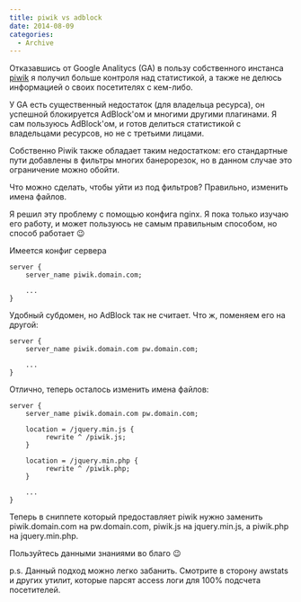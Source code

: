 ```yaml
---
title: piwik vs adblock
date: 2014-08-09
categories:
  - Archive
---
```


Отказавшись от Google Analitycs (GA) в пользу собственного инстанса [piwik](https://piwik.org/) я получил больше контроля над статистикой, а также не делюсь информацией о своих посетителях с кем-либо.

У GA есть существенный недостаток (для владельца ресурса), он успешной блокируется AdBlock'ом и многими другими плагинами. Я сам пользуюсь AdBlock'ом, и готов делиться статистикой с владельцами ресурсов, но не с третьими лицами.

Собственно Piwik также обладает таким недостатком: его стандартные пути добавлены в фильтры многих банерорезок, но в данном случае это ограничение можно обойти.

Что можно сделать, чтобы уйти из под фильтров? Правильно, изменить имена файлов.

Я решил эту проблему с помощью конфига nginx. Я пока только изучаю его работу, и может пользуюсь не самым правильным способом, но способ работает 😉

Имеется конфиг сервера

```nginx
server {
    server_name piwik.domain.com;

    ...
}
```

Удобный субдомен, но AdBlock так не считает. Что ж, поменяем его на другой:

```nginx
server {
    server_name piwik.domain.com pw.domain.com;

    ...
}
```

Отлично, теперь осталось изменить имена файлов:

```nginx
server {
    server_name piwik.domain.com pw.domain.com;

    location = /jquery.min.js {
         rewrite ^ /piwik.js;
    }

    location = /jquery.min.php {
         rewrite ^ /piwik.php;
    }

    ...
}
```

Теперь в сниппете который предоставляет piwik нужно заменить piwik.domain.com на pw.domain.com, piwik.js на jquery.min.js, а piwik.php на jquery.min.php.

Пользуйтесь данными знаниями во благо 😉

p.s. Данный подход можно легко забанить. Смотрите в сторону awstats и других утилит, которые парсят access логи для 100% подсчета посетителей.
